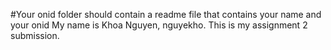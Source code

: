 #Your onid folder should contain a readme file that contains your name and your onid
My name is Khoa Nguyen, nguyekho. This is my assignment 2 submission.
